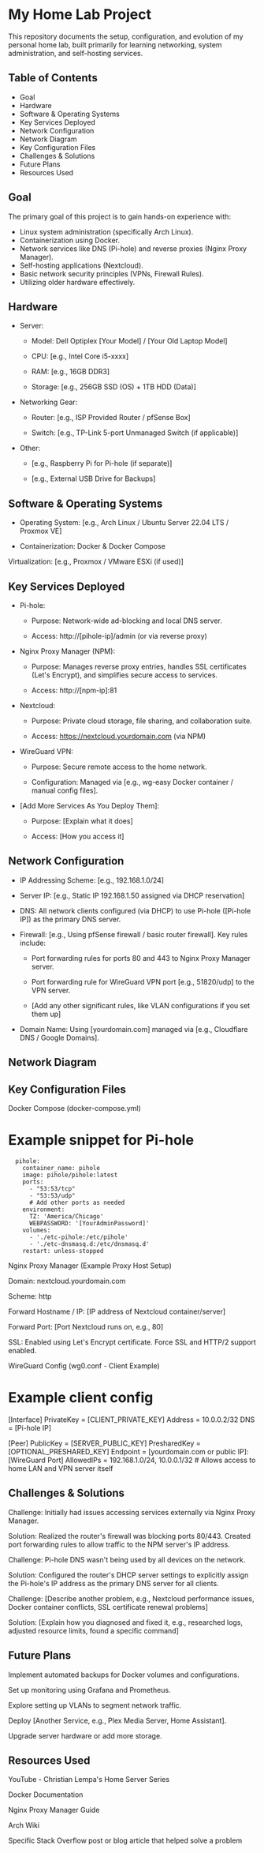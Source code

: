 # My Home Lab Project

<!-- Optional: Add a brief 1-2 sentence overview of your lab here. -->

This repository documents the setup, configuration, and evolution of my personal home lab, built primarily for learning networking, system administration, and self-hosting services.

<!-- Optional: Add a picture of your lab setup -->

<!--  -->

<!-- Caption: Figure 1: The main server running on repurposed hardware. -->

## Table of Contents

* Goal
* Hardware
* Software & Operating Systems
* Key Services Deployed
* Network Configuration
* Network Diagram
* Key Configuration Files
* Challenges & Solutions
* Future Plans
* Resources Used

## Goal

<!-- Explain why you built this lab. What did you want to learn or achieve? -->

The primary goal of this project is to gain hands-on experience with:

* Linux system administration (specifically Arch Linux).
* Containerization using Docker.
* Network services like DNS (Pi-hole) and reverse proxies (Nginx Proxy Manager).
* Self-hosting applications (Nextcloud).
* Basic network security principles (VPNs, Firewall Rules).
* Utilizing older hardware effectively.

## Hardware

<!-- List the physical components of your lab. Be specific! -->

* Server:

  * Model: Dell Optiplex [Your Model] / [Your Old Laptop Model]

  * CPU: [e.g., Intel Core i5-xxxx]

  * RAM: [e.g., 16GB DDR3]

  * Storage: [e.g., 256GB SSD (OS) + 1TB HDD (Data)]

* Networking Gear:

  * Router: [e.g., ISP Provided Router / pfSense Box]

  * Switch: [e.g., TP-Link 5-port Unmanaged Switch (if applicable)]

* Other:

  * [e.g., Raspberry Pi for Pi-hole (if separate)]

  * [e.g., External USB Drive for Backups]

<!-- Add a picture of your hardware if you like -->

<!--  -->

<!-- Caption: Figure 2: The repurposed laptop serving as the core of the lab. -->

## Software & Operating Systems

<!-- List the main OS and virtualization/container software. -->

* Operating System: [e.g., Arch Linux / Ubuntu Server 22.04 LTS / Proxmox VE]

* Containerization: Docker & Docker Compose

Virtualization: [e.g., Proxmox / VMware ESXi (if used)]

## Key Services Deployed

<!-- List the main applications/services running. Explain briefly what each does. -->

* Pi-hole:

  * Purpose: Network-wide ad-blocking and local DNS server.

  * Access: http://[pihole-ip]/admin (or via reverse proxy)

* Nginx Proxy Manager (NPM):

  * Purpose: Manages reverse proxy entries, handles SSL certificates (Let's Encrypt), and simplifies secure access to services.

  * Access: http://[npm-ip]:81

* Nextcloud:

  * Purpose: Private cloud storage, file sharing, and collaboration suite.

  * Access: https://nextcloud.yourdomain.com (via NPM)

* WireGuard VPN:

  * Purpose: Secure remote access to the home network.

  * Configuration: Managed via [e.g., wg-easy Docker container / manual config files].

* [Add More Services As You Deploy Them]:

  * Purpose: [Explain what it does]

  * Access: [How you access it]

## Network Configuration

<!-- Describe your basic network setup. Use bullet points. -->

* IP Addressing Scheme: [e.g., 192.168.1.0/24]

* Server IP: [e.g., Static IP 192.168.1.50 assigned via DHCP reservation]

* DNS: All network clients configured (via DHCP) to use Pi-hole ([Pi-hole IP]) as the primary DNS server.

* Firewall: [e.g., Using pfSense firewall / basic router firewall]. Key rules include:

  * Port forwarding rules for ports 80 and 443 to Nginx Proxy Manager server.

  * Port forwarding rule for WireGuard VPN port [e.g., 51820/udp] to the VPN server.

  * [Add any other significant rules, like VLAN configurations if you set them up]

* Domain Name: Using [yourdomain.com] managed via [e.g., Cloudflare DNS / Google Domains].

## Network Diagram

<!-- Embed your network diagram image here. Upload it to the repository first. -->

<!-- Caption: Figure 3: Visual representation of the home lab network topology. -->

## Key Configuration Files

<!-- Paste relevant snippets (not huge files) of your configs. Use code blocks! -->

Docker Compose (docker-compose.yml)

# Example snippet for Pi-hole
```services:
  pihole:
    container_name: pihole
    image: pihole/pihole:latest
    ports:
      - "53:53/tcp"
      - "53:53/udp"
      # Add other ports as needed
    environment:
      TZ: 'America/Chicago'
      WEBPASSWORD: '[YourAdminPassword]'
    volumes:
      - './etc-pihole:/etc/pihole'
      - './etc-dnsmasq.d:/etc/dnsmasq.d'
    restart: unless-stopped
```

Nginx Proxy Manager (Example Proxy Host Setup)

<!-- Describe a typical setup or paste a relevant config part if possible. Often this is GUI-based, so describe the steps. -->

Domain: nextcloud.yourdomain.com

Scheme: http

Forward Hostname / IP: [IP address of Nextcloud container/server]

Forward Port: [Port Nextcloud runs on, e.g., 80]

SSL: Enabled using Let's Encrypt certificate. Force SSL and HTTP/2 support enabled.

WireGuard Config (wg0.conf - Client Example)

# Example client config
[Interface]
PrivateKey = [CLIENT_PRIVATE_KEY]
Address = 10.0.0.2/32
DNS = [Pi-hole IP]

[Peer]
PublicKey = [SERVER_PUBLIC_KEY]
PresharedKey = [OPTIONAL_PRESHARED_KEY]
Endpoint = [yourdomain.com or public IP]:[WireGuard Port]
AllowedIPs = 192.168.1.0/24, 10.0.0.1/32  # Allows access to home LAN and VPN server itself


## Challenges & Solutions

<!-- This is CRITICAL. Describe problems you faced and how you fixed them. -->

Challenge: Initially had issues accessing services externally via Nginx Proxy Manager.

Solution: Realized the router's firewall was blocking ports 80/443. Created port forwarding rules to allow traffic to the NPM server's IP address.

Challenge: Pi-hole DNS wasn't being used by all devices on the network.

Solution: Configured the router's DHCP server settings to explicitly assign the Pi-hole's IP address as the primary DNS server for all clients.

Challenge: [Describe another problem, e.g., Nextcloud performance issues, Docker container conflicts, SSL certificate renewal problems]

Solution: [Explain how you diagnosed and fixed it, e.g., researched logs, adjusted resource limits, found a specific command]

## Future Plans

<!-- What do you want to add or improve next? -->

Implement automated backups for Docker volumes and configurations.

Set up monitoring using Grafana and Prometheus.

Explore setting up VLANs to segment network traffic.

Deploy [Another Service, e.g., Plex Media Server, Home Assistant].

Upgrade server hardware or add more storage.

## Resources Used

<!-- List tutorials, guides, or documentation you found helpful. -->

YouTube - Christian Lempa's Home Server Series

Docker Documentation

Nginx Proxy Manager Guide

Arch Wiki

Specific Stack Overflow post or blog article that helped solve a problem
